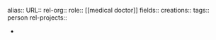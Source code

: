 alias::
URL::
rel-org::
role:: [[medical doctor]] 
fields::
creations:: 
tags:: person
rel-projects::

-